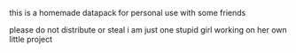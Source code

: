 this is a homemade datapack for personal use with some friends

please do not distribute or steal i am just one stupid girl working on her own little project